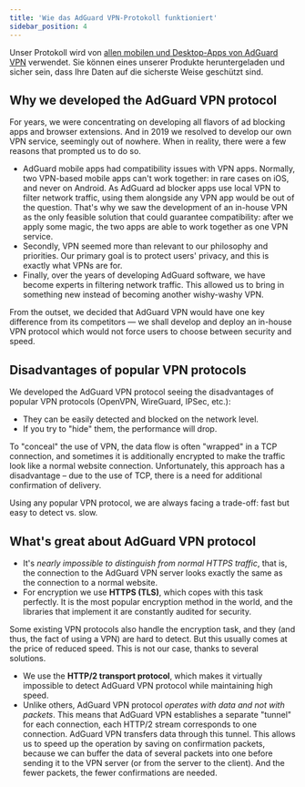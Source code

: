 ```yaml
---
title: 'Wie das AdGuard VPN-Protokoll funktioniert'
sidebar_position: 4
---
```


Unser Protokoll wird von [allen mobilen und Desktop-Apps von AdGuard VPN](https://adguard-vpn.com/welcome.html) verwendet. Sie können eines unserer Produkte heruntergeladen und sicher sein, dass Ihre Daten auf die sicherste Weise geschützt sind.

## Why we developed the AdGuard VPN protocol

For years, we were concentrating on developing all flavors of ad blocking apps and browser extensions. And in 2019 we resolved to develop our own VPN service, seemingly out of nowhere. When in reality, there were a few reasons that prompted us to do so.

- AdGuard mobile apps had compatibility issues with VPN apps. Normally, two VPN-based mobile apps can't work together: in rare cases on iOS, and never on Android. As AdGuard ad blocker apps use local VPN to filter network traffic, using them alongside any VPN app would be out of the question. That's why we saw the development of an in-house VPN as the only feasible solution that could guarantee compatibility: after we apply some magic, the two apps are able to work together as one VPN service.
- Secondly, VPN seemed more than relevant to our philosophy and priorities. Our primary goal is to protect users' privacy, and this is exactly what VPNs are for.
- Finally, over the years of developing AdGuard software, we have become experts in filtering network traffic. This allowed us to bring in something new instead of becoming another wishy-washy VPN.

From the outset, we decided that AdGuard VPN would have one key difference from its competitors — we shall develop and deploy an in-house VPN protocol which would not force users to choose between security and speed.

## Disadvantages of popular VPN protocols

We developed the AdGuard VPN protocol seeing the disadvantages of popular VPN protocols (OpenVPN, WireGuard, IPSec, etc.):

- They can be easily detected and blocked on the network level.
- If you try to "hide" them, the performance will drop.

To "conceal" the use of VPN, the data flow is often "wrapped" in a TCP connection, and sometimes it is additionally encrypted to make the traffic look like a normal website connection. Unfortunately, this approach has a disadvantage – due to the use of TCP, there is a need for additional confirmation of delivery.

Using any popular VPN protocol, we are always facing a trade-off: fast but easy to detect vs. slow.

## What's great about AdGuard VPN protocol

- It's *nearly impossible to distinguish from normal HTTPS traffic*, that is, the connection to the AdGuard VPN server looks exactly the same as the connection to a normal website.
- For encryption we use **HTTPS (TLS)**, which copes with this task perfectly. It is the most popular encryption method in the world, and the libraries that implement it are constantly audited for security.

Some existing VPN protocols also handle the encryption task, and they (and thus, the fact of using a VPN) are hard to detect. But this usually comes at the price of reduced speed. This is not our case, thanks to several solutions.

- We use the **HTTP/2 transport protocol**, which makes it virtually impossible to detect AdGuard VPN protocol while maintaining high speed.
- Unlike others, AdGuard VPN protocol *operates with data and not with packets*. This means that AdGuard VPN establishes a separate "tunnel" for each connection, each HTTP/2 stream corresponds to one connection. AdGuard VPN transfers data through this tunnel. This allows us to speed up the operation by saving on confirmation packets, because we can buffer the data of several packets into one before sending it to the VPN server (or from the server to the client). And the fewer packets, the fewer confirmations are needed.
